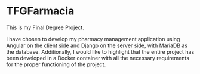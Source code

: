 # TFGFarmacia
This is my Final Degree Project.

I have chosen to develop my pharmacy management application using Angular on the client side and Django on the server side, with MariaDB as the database. Additionally, I would like to highlight that the entire project has been developed in a Docker container with all the necessary requirements for the proper functioning of the project.
